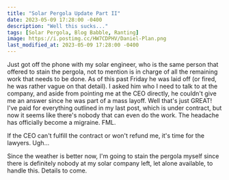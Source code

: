 ```yaml
---
title: "Solar Pergola Update Part II"
date: 2023-05-09 17:28:00 -0400
description: "Well this sucks..."
tags: [Solar Pergola, Blog Babble, Ranting]
image: https://i.postimg.cc/HW7CDPHV/Daniel-Plan.png
last_modified_at: 2023-05-09 17:28:00 -0400
---
```


Just got off the phone with my solar engineer, who is the same person that offered to stain the pergola, not to mention is in charge of all the remaining work that needs to be done.  As of this past Friday he was laid off (or fired, he was rather vague on that detail).  I asked him who I need to talk to at the company, and aside from pointing me at the CEO directly, he couldn't give me an answer since he was part of a mass layoff.  Well that's just GREAT!  I've paid for everything outlined in my last post, which is under contract, but now it seems like there's nobody that can even do the work.  The headache has officially become a migraine.  FML.

If the CEO can't fulfill the contract or won't refund me, it's time for the lawyers.  Ugh...

Since the weather is better now, I'm going to stain the pergola myself since there is definitely nobody at my solar company left, let alone available, to handle this.  Details to come.